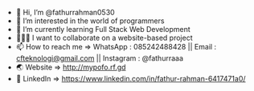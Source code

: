 - 👋 Hi, I’m @fathurrahman0530
- 👀 I’m interested in the world of programmers
- 🌱 I’m currently learning Full Stack Web Development
- 👨🏻‍💻 I want to collaborate on a website-based project
- 📫 How to reach me => WhatsApp : 085242488428 || Email : cfteknologi@gmail.com || Instagram : @fathurraaa
- 🌏 Website => http://mypofo.rf.gd
- 📑 LinkedIn => https://www.linkedin.com/in/fathur-rahman-6417471a0/
